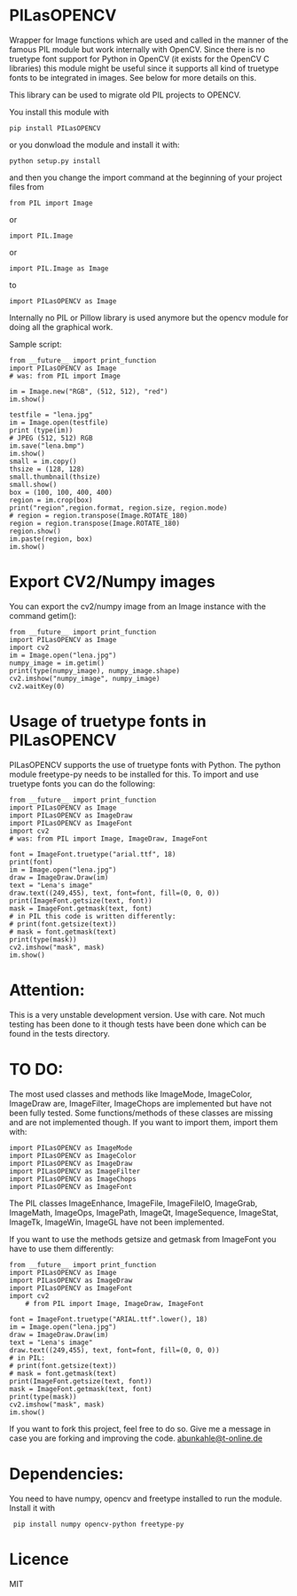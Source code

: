 # PILasOPENCV
Wrapper for Image functions which are used and called in the manner of the famous PIL module but work internally with OpenCV. Since there is no truetype font support for Python in OpenCV (it exists for the OpenCV C libraries) this module might be useful since it supports all kind of truetype fonts to be integrated in images. See below for more details on this.

This library can be used to migrate old PIL projects to OPENCV.

You install this module with

    pip install PILasOPENCV
    
or you donwload the module and install it with:

    python setup.py install
    
and then you change the import command at the beginning of your project files from

    from PIL import Image
    
or 

    import PIL.Image
    
or 

    import PIL.Image as Image
    
to

    import PILasOPENCV as Image
    
Internally no PIL or Pillow library is used anymore but the opencv module for doing all the graphical work.

Sample script:

    from __future__ import print_function
    import PILasOPENCV as Image
    # was: from PIL import Image

    im = Image.new("RGB", (512, 512), "red")
    im.show()

    testfile = "lena.jpg"
    im = Image.open(testfile)
    print (type(im))
    # JPEG (512, 512) RGB
    im.save("lena.bmp")
    im.show()
    small = im.copy()
    thsize = (128, 128)
    small.thumbnail(thsize)
    small.show()
    box = (100, 100, 400, 400)
    region = im.crop(box)
    print("region",region.format, region.size, region.mode)
    # region = region.transpose(Image.ROTATE_180)
    region = region.transpose(Image.ROTATE_180)
    region.show()
    im.paste(region, box)
    im.show()
     
# Export CV2/Numpy images
You can export the cv2/numpy image from an Image instance with the command getim():
    
    from __future__ import print_function
    import PILasOPENCV as Image
    import cv2
    im = Image.open("lena.jpg")
    numpy_image = im.getim()
    print(type(numpy_image), numpy_image.shape)
    cv2.imshow("numpy_image", numpy_image)
    cv2.waitKey(0)
    
# Usage of truetype fonts in PILasOPENCV
PILasOPENCV supports the use of truetype fonts with Python. The python module freetype-py needs to be installed for this. To import and use truetype fonts you can do the following:

	from __future__ import print_function
	import PILasOPENCV as Image
	import PILasOPENCV as ImageDraw
	import PILasOPENCV as ImageFont
	import cv2
	# was: from PIL import Image, ImageDraw, ImageFont

	font = ImageFont.truetype("arial.ttf", 18)
	print(font)
	im = Image.open("lena.jpg")
	draw = ImageDraw.Draw(im)
	text = "Lena's image"
	draw.text((249,455), text, font=font, fill=(0, 0, 0))
	print(ImageFont.getsize(text, font))
	mask = ImageFont.getmask(text, font)
	# in PIL this code is written differently:
	# print(font.getsize(text))
	# mask = font.getmask(text)
	print(type(mask))
	cv2.imshow("mask", mask)
	im.show()
    
# Attention:
This is a very unstable development version. Use with care. Not much testing has been done to it though tests have been done which can be found in the tests directory.

# TO DO:
The most used classes and methods like ImageMode, ImageColor, ImageDraw are, ImageFilter, ImageChops are implemented but have not been fully tested.
Some functions/methods of these classes are missing and are not implemented though.
If you want to import them, import them with:

    import PILasOPENCV as ImageMode
    import PILasOPENCV as ImageColor
    import PILasOPENCV as ImageDraw
    import PILasOPENCV as ImageFilter
    import PILasOPENCV as ImageChops
    import PILasOPENCV as ImageFont
    
The PIL classes ImageEnhance, ImageFile, ImageFileIO, ImageGrab, ImageMath, ImageOps, ImagePath, ImageQt, ImageSequence, ImageStat, ImageTk, ImageWin, ImageGL have not been implemented.
    
If you want to use the methods getsize and getmask from ImageFont you have to use them differently:

	from __future__ import print_function
	import PILasOPENCV as Image
	import PILasOPENCV as ImageDraw
	import PILasOPENCV as ImageFont
	import cv2
        # from PIL import Image, ImageDraw, ImageFont
    
	font = ImageFont.truetype("ARIAL.ttf".lower(), 18)
	im = Image.open("lena.jpg")
	draw = ImageDraw.Draw(im)
	text = "Lena's image"
	draw.text((249,455), text, font=font, fill=(0, 0, 0))
	# in PIL:
	# print(font.getsize(text))
	# mask = font.getmask(text)
	print(ImageFont.getsize(text, font))
	mask = ImageFont.getmask(text, font)
	print(type(mask))
	cv2.imshow("mask", mask)
	im.show()

If you want to fork this project, feel free to do so. Give me a message in case you are forking and improving the code.
abunkahle@t-online.de

# Dependencies:
You need to have numpy, opencv and freetype installed to run the module.
Install it with 

     pip install numpy opencv-python freetype-py
     
# Licence
MIT
